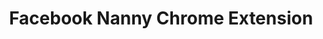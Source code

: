 ---
layout: post
title: Facebook Nanny Chrome Extension
creator: Sean Gransee
school: Northwestern
twitter: seangransee
site: https://chrome.google.com/webstore/detail/facebook-nanny/gkpjofmdbabecniidggbbicfbcmfafmk
image: /lib/img/projects/facebooknanny.jpg
category: demo
---